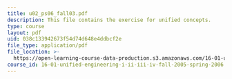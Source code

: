 ```yaml
---
title: u02_ps06_fall03.pdf
description: This file contains the exercise for unified concepts.
type: course
layout: pdf
uid: 038c133942673f54d74d648e4ddbcf2e
file_type: application/pdf
file_location: >-
  https://open-learning-course-data-production.s3.amazonaws.com/16-01-unified-engineering-i-ii-iii-iv-fall-2005-spring-2006/038c133942673f54d74d648e4ddbcf2e_u02_ps06_fall03.pdf
course_id: 16-01-unified-engineering-i-ii-iii-iv-fall-2005-spring-2006
---
```

